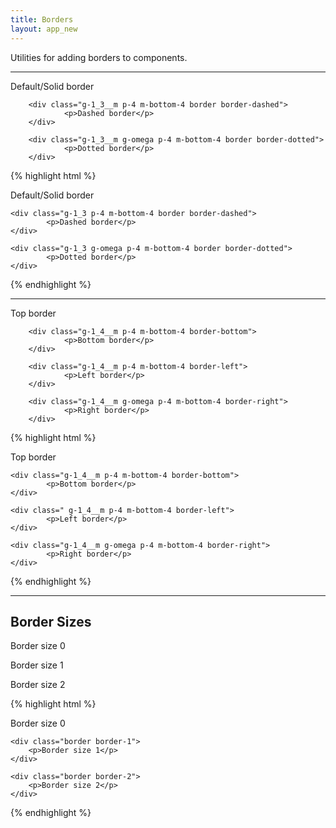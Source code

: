 ```yaml
---
title: Borders
layout: app_new
---
```


<p class="t-4">Utilities for adding borders to components.</p>

<hr />

<div class="container-m">
		<div class="g-1_3__m p-4 m-bottom-4 border">
				<p>Default/Solid border</p>
		</div>

		<div class="g-1_3__m p-4 m-bottom-4 border border-dashed">
				<p>Dashed border</p>
		</div>

		<div class="g-1_3__m g-omega p-4 m-bottom-4 border border-dotted">
				<p>Dotted border</p>
		</div>
</div>

{% highlight html %}
	<div class="g-1_3 p-4 m-bottom-4 border">
			<p>Default/Solid border</p>
	</div>

	<div class="g-1_3 p-4 m-bottom-4 border border-dashed">
			<p>Dashed border</p>
	</div>

	<div class="g-1_3 g-omega p-4 m-bottom-4 border border-dotted">
			<p>Dotted border</p>
	</div>
{% endhighlight %}

<hr />

<div class="container-m">
		<div class="g-1_4__m p-4 m-bottom-4 border-top">
				<p>Top border</p>
		</div>

		<div class="g-1_4__m p-4 m-bottom-4 border-bottom">
				<p>Bottom border</p>
		</div>

		<div class="g-1_4__m p-4 m-bottom-4 border-left">
				<p>Left border</p>
		</div>

		<div class="g-1_4__m g-omega p-4 m-bottom-4 border-right">
				<p>Right border</p>
		</div>
</div>

{% highlight html %}
	<div class="g-1_4__m p-4 m-bottom-4 border-top">
			<p>Top border</p>
	</div>

	<div class="g-1_4__m p-4 m-bottom-4 border-bottom">
			<p>Bottom border</p>
	</div>

	<div class=" g-1_4__m p-4 m-bottom-4 border-left">
			<p>Left border</p>
	</div>

	<div class="g-1_4__m g-omega p-4 m-bottom-4 border-right">
			<p>Right border</p>
	</div>
{% endhighlight %}

<hr />

<h2 class="m-bottom-4">Border Sizes</h2>

<div class="container-m">
	<div class="g-1_3__m p-4 m-bottom-4 bg-c-g100 border border-0">
		<p>Border size 0</p>
	</div>
	<div class="g-1_3__m p-4 m-bottom-4 bg-c-g100 border border-1">
		<p>Border size 1</p>
	</div>
	<div class="g-1_3__m g-omega p-4 m-bottom-4 bg-c-g100 border border-2">
		<p>Border size 2</p>
	</div>
</div>

{% highlight html %}
	<div class="border border-0">
		<p>Border size 0</p>
	</div>

	<div class="border border-1">
		<p>Border size 1</p>
	</div>

	<div class="border border-2">
		<p>Border size 2</p>
	</div>
{% endhighlight %}
